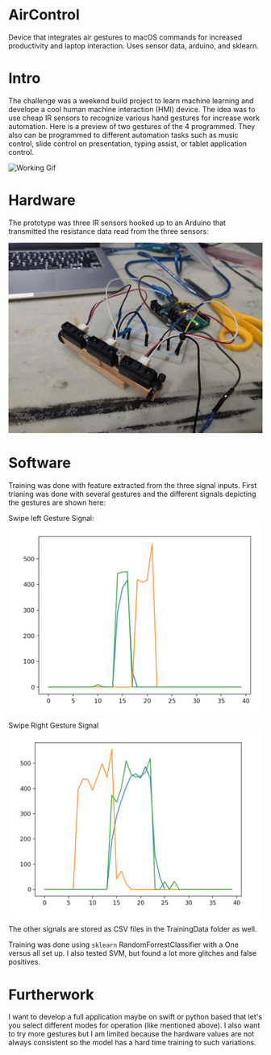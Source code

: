 # AirControl
Device that integrates air gestures to macOS commands for increased productivity and laptop interaction. Uses sensor data, arduino, and sklearn.

# Intro
The challenge was a weekend build project to learn machine learning and develope a cool human machine interaction (HMI) device. The idea was to use cheap IR sensors to recognize various hand gestures for increase work automation. Here is a preview of two gestures of the 4 programmed. They also can be programmed to different automation tasks such as music control, slide control on presentation, typing assist, or tablet application control.

![Working Gif](https://github.com/mshah0686/AirControl/blob/master/Documentation/ezgif.com-video-to-gif.gif)

# Hardware
The prototype was three IR sensors hooked up to an Arduino that transmitted the resistance data read from the three sensors:

![Hardward](https://github.com/mshah0686/AirControl/blob/master/Documentation/Wiring.jpg)

# Software
Training was done with feature extracted from the three signal inputs. First trianing was done with several gestures and the different signals depicting the gestures are shown here:

Swipe left Gesture Signal:
![Swipe Left](https://github.com/mshah0686/AirControl/blob/master/Documentation/Swipe%20Left.png)

Swipe Right Gesture Signal
![Swipe Right](https://github.com/mshah0686/AirControl/blob/master/Documentation/Swipe%20Right.png)

The other signals are stored as CSV files in the TrainingData folder as well.

Training was done using `sklearn` RandomForrestClassifier with a One versus all set up. I also tested SVM, but found a lot more glitches and false positives.

# Furtherwork
I want to develop a full application maybe on swift or python based that let's you select different modes for operation (like mentioned above). I also want to try more gestures but I am limited because the hardware values are not always consistent so the model has a hard time training to such variations.
